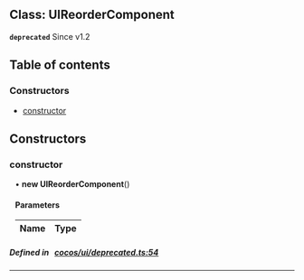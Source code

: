 
## Class: UIReorderComponent






**`deprecated`** Since v1.2



<div class="table-of-content">
<h2>Table of contents</h2>


### Constructors

- [ constructor](#constructor)
</div>

## Constructors


### constructor
<div style="margin-left: 10px;">

• **new UIReorderComponent**()

#### Parameters

| Name | Type |
| :------ | :------ |
</div>

##### Defined in &nbsp;   [cocos/ui/deprecated.ts:54](https://github.com/cocos-creator/engine/blob/c7bf6b8a9/cocos/ui/deprecated.ts#L54)&nbsp;


---

<!---->



